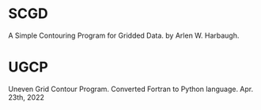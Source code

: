 # SCGD
A Simple Contouring Program for Gridded Data. by Arlen W. Harbaugh.
# UGCP
Uneven Grid Contour Program.
Converted Fortran to Python language. Apr. 23th, 2022
